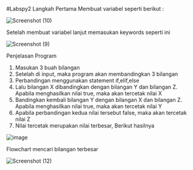 #Labspy2 
Langkah Pertama Membuat variabel seperti berikut :

![Screenshot (10)](https://user-images.githubusercontent.com/57063776/69487900-c322ae00-0e94-11ea-8df6-4856c113977a.png)

Setelah membuat variabel lanjut memasukan keywords seperti ini

![Screenshot (9)](https://user-images.githubusercontent.com/57063776/69487906-fe24e180-0e94-11ea-8c6b-b350fea4d869.png)


Penjelasan Program
1. Masukan 3 buah bilangan
2. Setelah di input, maka program akan membandingkan 3 bilangan
3. Perbandingan menggunakan statement if,elif,else
4. Lalu bilangan X dibandingkan dengan bilangan Y dan bilangan Z. Apabila menghasilkan nilai true, maka akan tercetak nilai X
5. Bandingkan kembali bilangan Y dengan bilangan X dan bilangan Z. Apabila menghasilkan nilai true, maka akan tercetak nilai Y
6. Apabila perbandingan kedua nilai tersebut false, maka akan tercetak nilai Z
7. Nilai tercetak merupakan nilai terbesar, Berikut hasilnya

![image](https://user-images.githubusercontent.com/57063776/68074388-fc538b00-fdcc-11e9-938a-f507860c13ba.png)

Flowchart mencari bilangan terbesar

![Screenshot (12)](https://user-images.githubusercontent.com/57063776/69487915-3f1cf600-0e95-11ea-9c86-1192e3768273.png)
